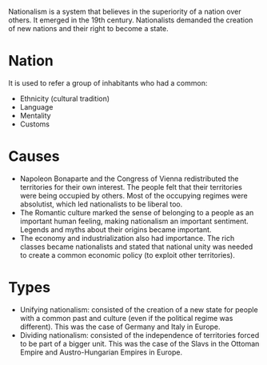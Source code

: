 Nationalism is a system that believes in the superiority of a nation over others.
It emerged in the 19th century.
Nationalists demanded the creation of new nations and their right to become a state.

# Nation
It is used to refer a group of inhabitants who had a common:
- Ethnicity (cultural tradition)
- Language
- Mentality
- Customs

# Causes
- Napoleon Bonaparte and the Congress of Vienna redistributed the territories for their own interest. The people felt that their territories were being occupied by others. Most of the occupying regimes were absolutist, which led nationalists to be liberal too.
- The Romantic culture marked the sense of belonging to a people as an important human feeling, making nationalism an important sentiment. Legends and myths about their origins became important.
- The economy and industrialization also had importance. The rich classes became nationalists and stated that national unity was needed to create a common economic policy (to exploit other territories).

# Types
- Unifying nationalism: consisted of the creation of a new state for people with a common past and culture (even if the political regime was different). This was the case of Germany and Italy in Europe.
- Dividing nationalism: consisted of the independence of territories forced to be part of a bigger unit. This was the case of the Slavs in the Ottoman Empire and Austro-Hungarian Empires in Europe.